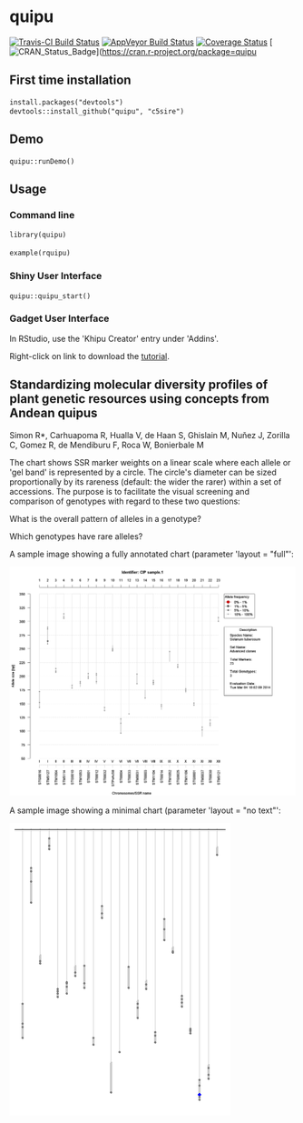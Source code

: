 quipu
=====

[![Travis-CI Build Status](https://travis-ci.org/c5sire/quipu.png?branch=master)](https://travis-ci.org/c5sire/quipu)
[![AppVeyor Build Status](https://ci.appveyor.com/api/projects/status/github/c5sire/quipu?branch=master)](https://ci.appveyor.com/project/c5sire/quipu)
[![Coverage Status](https://img.shields.io/codecov/c/github/c5sire/quipu/master.svg)](https://codecov.io/github/c5sire/quipu?branch=master)
[![CRAN_Status_Badge](http://www.r-pkg.org/badges/version/quipu)](https://cran.r-project.org/package=quipu

## First time installation
```{r, eval = FALSE}
install.packages("devtools")
devtools::install_github("quipu", "c5sire")
```

## Demo
```{r, eval = FALSE}
quipu::runDemo()
```

## Usage

### Command line
```{r, eval = FALSE}
library(quipu)

example(rquipu)
```

### Shiny User Interface
```{r, eval = FALSE}
quipu::quipu_start()
```

### Gadget User Interface

In RStudio, use the 'Khipu Creator' entry under 'Addins'.



Right-click on link to download the [tutorial](https://github.com/c5sire/quipu/tree/master/vignettes/Quipu_tutorial.pdf).

Standardizing molecular diversity profiles of plant genetic resources using concepts from Andean quipus
---------------------

Simon R*, Carhuapoma R, Hualla V, de Haan S, Ghislain M, Nuňez J, Zorilla C, Gomez R, de Mendiburu F, Roca W, Bonierbale M

 The chart shows SSR marker weights on a linear scale where each allele or 'gel band' is represented by a circle. The circle's diameter can be sized proportionally by its rareness  (default: the wider the rarer) within a set of accessions. The purpose is to facilitate the visual screening
and comparison of genotypes with regard to these two questions:
 
What is the overall pattern of alleles in a genotype?
 
Which genotypes have rare alleles?


    
A sample image showing a fully annotated chart (parameter 'layout = "full"':

![Sample quipu image](img/sample.1.jpg)

A sample image showing a minimal chart (parameter 'layout = "no text"':

![Sample quipu image](img/no_text.png)

